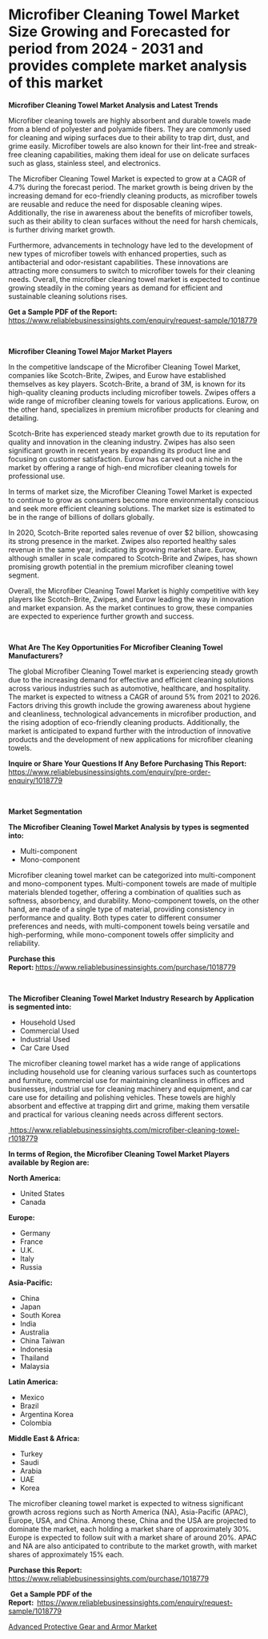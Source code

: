 <p><h1>Microfiber Cleaning Towel Market Size Growing and Forecasted for period from 2024 - 2031 and provides complete market analysis of this market</h1></p><p><strong>Microfiber Cleaning Towel Market Analysis and Latest Trends</strong></p>
<p><p>Microfiber cleaning towels are highly absorbent and durable towels made from a blend of polyester and polyamide fibers. They are commonly used for cleaning and wiping surfaces due to their ability to trap dirt, dust, and grime easily. Microfiber towels are also known for their lint-free and streak-free cleaning capabilities, making them ideal for use on delicate surfaces such as glass, stainless steel, and electronics.</p><p>The Microfiber Cleaning Towel Market is expected to grow at a CAGR of 4.7% during the forecast period. The market growth is being driven by the increasing demand for eco-friendly cleaning products, as microfiber towels are reusable and reduce the need for disposable cleaning wipes. Additionally, the rise in awareness about the benefits of microfiber towels, such as their ability to clean surfaces without the need for harsh chemicals, is further driving market growth.</p><p>Furthermore, advancements in technology have led to the development of new types of microfiber towels with enhanced properties, such as antibacterial and odor-resistant capabilities. These innovations are attracting more consumers to switch to microfiber towels for their cleaning needs. Overall, the microfiber cleaning towel market is expected to continue growing steadily in the coming years as demand for efficient and sustainable cleaning solutions rises.</p></p>
<p><strong>Get a Sample PDF of the Report:&nbsp;</strong> <a href="https://www.reliablebusinessinsights.com/enquiry/request-sample/1018779">https://www.reliablebusinessinsights.com/enquiry/request-sample/1018779</a></p>
<p>&nbsp;</p>
<p><strong>Microfiber Cleaning Towel Major Market Players</strong></p>
<p><p>In the competitive landscape of the Microfiber Cleaning Towel Market, companies like Scotch-Brite, Zwipes, and Eurow have established themselves as key players. Scotch-Brite, a brand of 3M, is known for its high-quality cleaning products including microfiber towels. Zwipes offers a wide range of microfiber cleaning towels for various applications. Eurow, on the other hand, specializes in premium microfiber products for cleaning and detailing.</p><p>Scotch-Brite has experienced steady market growth due to its reputation for quality and innovation in the cleaning industry. Zwipes has also seen significant growth in recent years by expanding its product line and focusing on customer satisfaction. Eurow has carved out a niche in the market by offering a range of high-end microfiber cleaning towels for professional use.</p><p>In terms of market size, the Microfiber Cleaning Towel Market is expected to continue to grow as consumers become more environmentally conscious and seek more efficient cleaning solutions. The market size is estimated to be in the range of billions of dollars globally.</p><p>In 2020, Scotch-Brite reported sales revenue of over $2 billion, showcasing its strong presence in the market. Zwipes also reported healthy sales revenue in the same year, indicating its growing market share. Eurow, although smaller in scale compared to Scotch-Brite and Zwipes, has shown promising growth potential in the premium microfiber cleaning towel segment.</p><p>Overall, the Microfiber Cleaning Towel Market is highly competitive with key players like Scotch-Brite, Zwipes, and Eurow leading the way in innovation and market expansion. As the market continues to grow, these companies are expected to experience further growth and success.</p></p>
<p>&nbsp;</p>
<p><strong>What Are The Key Opportunities For Microfiber Cleaning Towel Manufacturers?</strong></p>
<p><p>The global Microfiber Cleaning Towel market is experiencing steady growth due to the increasing demand for effective and efficient cleaning solutions across various industries such as automotive, healthcare, and hospitality. The market is expected to witness a CAGR of around 5% from 2021 to 2026. Factors driving this growth include the growing awareness about hygiene and cleanliness, technological advancements in microfiber production, and the rising adoption of eco-friendly cleaning products. Additionally, the market is anticipated to expand further with the introduction of innovative products and the development of new applications for microfiber cleaning towels.</p></p>
<p><strong>Inquire or Share Your Questions If Any Before Purchasing This Report:</strong> <a href="https://www.reliablebusinessinsights.com/enquiry/pre-order-enquiry/1018779">https://www.reliablebusinessinsights.com/enquiry/pre-order-enquiry/1018779</a></p>
<p>&nbsp;</p>
<p><strong>Market Segmentation</strong></p>
<p><strong>The Microfiber Cleaning Towel Market Analysis by types is segmented into:</strong></p>
<p><ul><li>Multi-component</li><li>Mono-component</li></ul></p>
<p><p>Microfiber cleaning towel market can be categorized into multi-component and mono-component types. Multi-component towels are made of multiple materials blended together, offering a combination of qualities such as softness, absorbency, and durability. Mono-component towels, on the other hand, are made of a single type of material, providing consistency in performance and quality. Both types cater to different consumer preferences and needs, with multi-component towels being versatile and high-performing, while mono-component towels offer simplicity and reliability.</p></p>
<p><strong>Purchase this Report:&nbsp;</strong><a href="https://www.reliablebusinessinsights.com/purchase/1018779">https://www.reliablebusinessinsights.com/purchase/1018779</a></p>
<p>&nbsp;</p>
<p><strong>The Microfiber Cleaning Towel Market Industry Research by Application is segmented into:</strong></p>
<p><ul><li>Household Used</li><li>Commercial Used</li><li>Industrial Used</li><li>Car Care Used</li></ul></p>
<p><p>The microfiber cleaning towel market has a wide range of applications including household use for cleaning various surfaces such as countertops and furniture, commercial use for maintaining cleanliness in offices and businesses, industrial use for cleaning machinery and equipment, and car care use for detailing and polishing vehicles. These towels are highly absorbent and effective at trapping dirt and grime, making them versatile and practical for various cleaning needs across different sectors.</p></p>
<p><a href="https://www.reliablebusinessinsights.com/microfiber-cleaning-towel-r1018779">&nbsp;https://www.reliablebusinessinsights.com/microfiber-cleaning-towel-r1018779</a></p>
<p><strong>In terms of Region, the Microfiber Cleaning Towel Market Players available by Region are:</strong></p>
<p>
    <p> <strong> North America: </strong>
        <ul>
            <li>United States</li>
            <li>Canada</li>
        </ul>
        </p> 
    <p> <strong> Europe: </strong>
        <ul>
            <li>Germany</li>
            <li>France</li>
            <li>U.K.</li>
            <li>Italy</li>
            <li>Russia</li>
        </ul>
        </p> 
    <p> <strong> Asia-Pacific: </strong>
        <ul>
            <li>China</li>
            <li>Japan</li>
            <li>South Korea</li>
            <li>India</li>
            <li>Australia</li>
            <li>China Taiwan</li>
            <li>Indonesia</li>
            <li>Thailand</li>
            <li>Malaysia</li>
        </ul>
        </p> 
    <p> <strong> Latin America: </strong>
        <ul>
            <li>Mexico</li>
            <li>Brazil</li>
            <li>Argentina Korea</li>
            <li>Colombia</li>
        </ul>
        </p> 
    <p> <strong> Middle East & Africa: </strong>
        <ul>
            <li>Turkey</li>
            <li>Saudi</li>
            <li>Arabia</li>
            <li>UAE</li>
            <li>Korea</li>
        </ul>
    </p>
    </p>
<p><p>The microfiber cleaning towel market is expected to witness significant growth across regions such as North America (NA), Asia-Pacific (APAC), Europe, USA, and China. Among these, China and the USA are projected to dominate the market, each holding a market share of approximately 30%. Europe is expected to follow suit with a market share of around 20%. APAC and NA are also anticipated to contribute to the market growth, with market shares of approximately 15% each.</p></p>
<p><strong>Purchase this Report: </strong><a href="https://www.reliablebusinessinsights.com/purchase/1018779">https://www.reliablebusinessinsights.com/purchase/1018779</a></p>
<p>&nbsp;<strong>Get a Sample PDF of the Report:&nbsp;&nbsp;</strong><a href="https://www.reliablebusinessinsights.com/enquiry/request-sample/1018779">https://www.reliablebusinessinsights.com/enquiry/request-sample/1018779</a></p>
<p><strong></strong></p>
<p><p><a href="https://github.com/lbird53714/Market-Research-Report-List-4/blob/main/advanced-protective-gear-and-armor-market.md">Advanced Protective Gear and Armor Market</a></p></p>